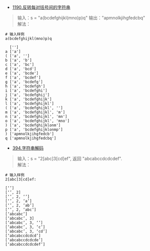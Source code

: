 - [1190.反转每对括号间的字符串](https://leetcode-cn.com/problems/reverse-substrings-between-each-pair-of-parentheses/)
> 输入：s = "a(bcdefghijkl(mno)p)q"
> 输出："apmnolkjihgfedcbq"    
解法：
```shell
# 输入样例
a(bcdefghijkl(mno)p)q

  ['']
a ['a']
( ['a', '']
b ['a', 'b']
c ['a', 'bc']
d ['a', 'bcd']
e ['a', 'bcde']
f ['a', 'bcdef']
g ['a', 'bcdefg']
h ['a', 'bcdefgh']
i ['a', 'bcdefghi']
j ['a', 'bcdefghij']
k ['a', 'bcdefghijk']
l ['a', 'bcdefghijkl']
( ['a', 'bcdefghijkl', '']
m ['a', 'bcdefghijkl', 'm']
n ['a', 'bcdefghijkl', 'mn']
o ['a', 'bcdefghijkl', 'mno']
) ['a', 'bcdefghijklonm']
p ['a', 'bcdefghijklonmp']
) ['apmnolkjihgfedcb']
q ['apmnolkjihgfedcbq']
```
- [394.字符串解码](https://leetcode-cn.com/problems/decode-string/)
> 输入：s = "2[abc]3[cd]ef", 返回 "abcabccdcdcdef".    
解法：
```shell
# 输入样例
2[abc]3[cd]ef:

[‘’]
[‘’, 2]
[‘’, 2, ‘’]
[‘’, 2, ‘a’]
[‘’, 2, ‘ab’]
[‘’, 2, ‘abc’]
[‘abcabc’]
[‘abcabc’, 3]
[‘abcabc’, 3, ‘’]
[‘abcabc’, 3, ‘c’]
[‘abcabc’, 3, ‘cd’]
[‘abcabccdcdcd’]
[‘abcabccdcdcde’]
[‘abcabccdcdcdef’]
```

